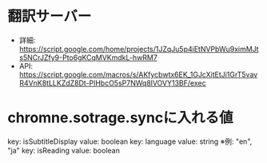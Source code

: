 # 翻訳サーバー
* 詳細: https://script.google.com/home/projects/1JZqJu5p4iEtNVPbWu9ximMJts5NCrJZfy9-Pto6gKCqMVKmdkL-hwRM7
* API: https://script.google.com/macros/s/AKfycbwtx6EK_1GJcXitEtJi1GrT5vavR4VnK8tLLKZdZ8Dt-PlHbcO5sP7NWq8lVOVY13BF/exec






# chromne.sotrage.syncに入れる値
key: isSubtitleDisplay value: boolean
key: language value: string ※例: "en", "ja"
key: isReading value: boolean
